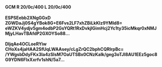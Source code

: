 #### GCM R 20/0c/400 L 20/0c/400
**ESPSEebb2XNgGGxD**<br/>**ZGWDaJj0S4gYBok8G+E6Fvs2LF7xhZBiLkKIz9YMId8=**<br/>**eWZKV4ydjv5gm4odbP2GsYQRt1RxDvkjlGimHcj2Yc1ty35icMkqr0xNMJMjyLHavTBAfdP2GXOYSo88...**<br/><br/>
**DljqAe4OCLoeRYiw**<br/>**CHoXs4jaHAA2SfUqLWAAsey/cLgZrQC2bphCQRlrpBc=**<br/>**/YWgsbDdyFKx3la4zSIsM7OaUTSBx0CNzKaIk/geg3oTJI8AU1EEz5goc8G9YDN6FlxXxrfv1shN/5a7...**